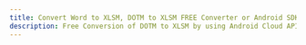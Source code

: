 ---title: Convert Word to XLSM, DOTM to XLSM FREE Converter or Android SDKdescription: Free Conversion of DOTM to XLSM by using Android Cloud APIs & SDKs. Also Create, Edit & Render Microsoft Word & OpenOffice documents in the Cloud.---